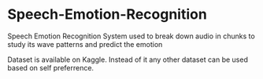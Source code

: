 # Speech-Emotion-Recognition
Speech Emotion Recognition System used to break down audio in chunks to study its wave patterns and predict the emotion

Dataset is available on Kaggle. Instead of it any other dataset can be used based on self preferrence.
